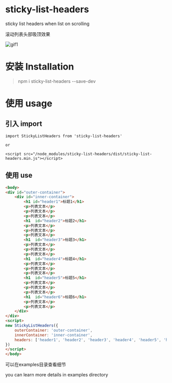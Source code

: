 # sticky-list-headers
sticky list headers when list on scrolling

滚动列表头部吸顶效果

![gif1](https://user-images.githubusercontent.com/23492006/48208851-b8db6200-e3ae-11e8-9956-e1ef62f25cad.gif)


# 安装 Installation

> npm i sticky-list-headers --save-dev


# 使用 usage

## 引入 import
```
import StickyListHeaders from 'sticky-list-headers'

or

<script src="/node_modules/sticky-list-headers/dist/sticky-list-headers.min.js"></script>
```

## 使用 use 
```html
<body>
<div id="outer-container">
    <div id="inner-container">
        <h1 id="header1">标题1</h1>
        <p>列表文本</p>
        <p>列表文本</p>
        <p>列表文本</p>
        <h1  id="header2">标题2</h1>
        <p>列表文本</p>
        <p>列表文本</p>
        <p>列表文本</p>
        <h1  id="header3">标题3</h1>
        <p>列表文本</p>
        <p>列表文本</p>
        <p>列表文本</p>
        <h1  id="header4">标题4</h1>
        <p>列表文本</p>
        <p>列表文本</p>
        <p>列表文本</p>
        <h1  id="header5">标题5</h1>
        <p>列表文本</p>
        <p>列表文本</p>
        <p>列表文本</p>
        <h1  id="header6">标题6</h1>
        <p>列表文本</p>
        <p>列表文本</p>
    </div>
</div>
<script>
new StickyListHeaders({
    outerContainer: 'outer-container',
    innerContainer: 'inner-container',
    headers: ['header1', 'header2', 'header3', 'header4', 'header5', 'header6']
})
</script>
</body>
```

可以在examples目录查看细节

you can learn more details in examples directory